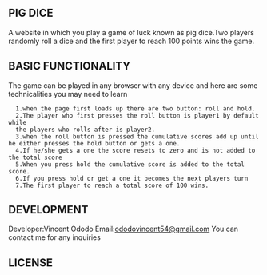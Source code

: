 ## PIG DICE
A website in which you play a game of luck known as pig dice.Two players randomly roll a dice and the first player to reach 100 points wins the game.
## BASIC FUNCTIONALITY
The game can be played in any browser with any device and here are some
technicalities you may need to learn
```
  1.when the page first loads up there are two button: roll and hold.
  2.The player who first presses the roll button is player1 by default while
  the players who rolls after is player2.
  3.when the roll button is pressed the cumulative scores add up until he either presses the hold button or gets a one.
  4.If he/she gets a one the score resets to zero and is not added to the total score
  5.When you press hold the cumulative score is added to the total score.
  6.If you press hold or get a one it becomes the next players turn
  7.The first player to reach a total score of 100 wins.
```
## DEVELOPMENT
Developer:Vincent Ododo
Email:ododovincent54@gmail.com
You can contact me for any inquiries
## LICENSE
